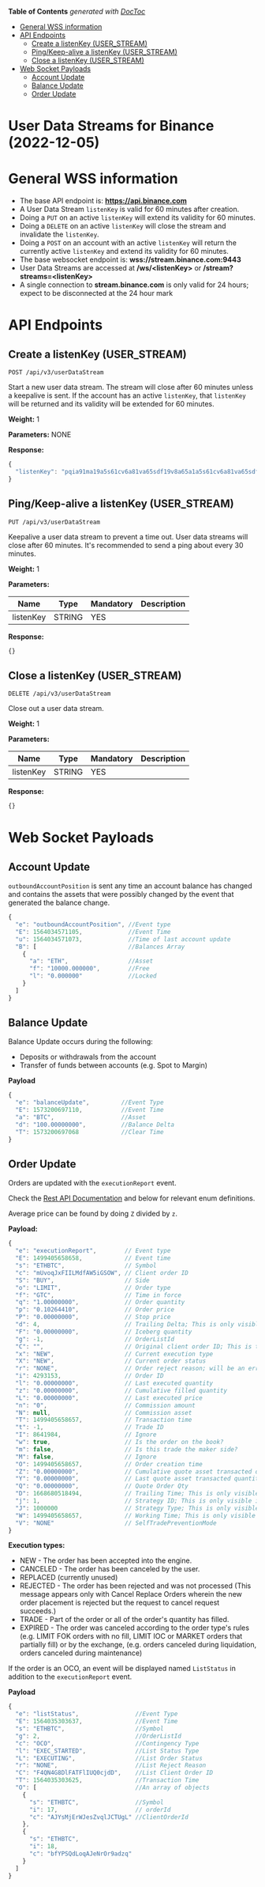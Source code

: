<!-- START doctoc generated TOC please keep comment here to allow auto update -->
<!-- DON'T EDIT THIS SECTION, INSTEAD RE-RUN doctoc TO UPDATE -->
**Table of Contents**  *generated with [DocToc](https://github.com/thlorenz/doctoc)*

- [General WSS information](#general-wss-information)
- [API Endpoints](#api-endpoints)
  - [Create a listenKey (USER_STREAM)](#create-a-listenkey-user_stream)
  - [Ping/Keep-alive a listenKey (USER_STREAM)](#pingkeep-alive-a-listenkey-user_stream)
  - [Close a listenKey (USER_STREAM)](#close-a-listenkey-user_stream)
- [Web Socket Payloads](#web-socket-payloads)
  - [Account Update](#account-update)
  - [Balance Update](#balance-update)
  - [Order Update](#order-update)

<!-- END doctoc generated TOC please keep comment here to allow auto update -->

# User Data Streams for Binance (2022-12-05)
# General WSS information
* The base API endpoint is: **https://api.binance.com**
* A User Data Stream `listenKey` is valid for 60 minutes after creation.
* Doing a `PUT` on an active `listenKey` will extend its validity for 60 minutes.
* Doing a `DELETE` on an active `listenKey` will close the stream and invalidate the `listenKey`.
* Doing a `POST` on an account with an active `listenKey` will return the currently active `listenKey` and extend its validity for 60 minutes.
* The base websocket endpoint is: **wss://stream.binance.com:9443**
* User Data Streams are accessed at **/ws/\<listenKey\>** or **/stream?streams=\<listenKey\>**
* A single connection to **stream.binance.com** is only valid for 24 hours; expect to be disconnected at the 24 hour mark

# API Endpoints
## Create a listenKey (USER_STREAM)
```
POST /api/v3/userDataStream
```
Start a new user data stream. The stream will close after 60 minutes unless a keepalive is sent. If the account has an active `listenKey`, that `listenKey` will be returned and its validity will be extended for 60 minutes.

**Weight:**
1

**Parameters:**
NONE

**Response:**
```javascript
{
  "listenKey": "pqia91ma19a5s61cv6a81va65sdf19v8a65a1a5s61cv6a81va65sdf19v8a65a1"
}
```

## Ping/Keep-alive a listenKey (USER_STREAM)
```
PUT /api/v3/userDataStream
```
Keepalive a user data stream to prevent a time out. User data streams will close after 60 minutes. It's recommended to send a ping about every 30 minutes.

**Weight:**
1

**Parameters:**

Name | Type | Mandatory | Description
------------ | ------------ | ------------ | ------------
listenKey | STRING | YES

**Response:**
```javascript
{}
```

## Close a listenKey (USER_STREAM)
```
DELETE /api/v3/userDataStream
```
Close out a user data stream.

**Weight:**
1

**Parameters:**

Name | Type | Mandatory | Description
------------ | ------------ | ------------ | ------------
listenKey | STRING | YES

**Response:**
```javascript
{}
```

# Web Socket Payloads
## Account Update

`outboundAccountPosition` is sent any time an account balance has changed and contains the assets that were possibly changed by the event that generated the balance change.

```javascript
{
  "e": "outboundAccountPosition", //Event type
  "E": 1564034571105,             //Event Time
  "u": 1564034571073,             //Time of last account update
  "B": [                          //Balances Array
    {
      "a": "ETH",                 //Asset
      "f": "10000.000000",        //Free
      "l": "0.000000"             //Locked
    }
  ]
}
```

## Balance Update

Balance Update occurs during the following:
* Deposits or withdrawals from the account
* Transfer of funds between accounts (e.g. Spot to Margin)

**Payload**
```javascript
{
  "e": "balanceUpdate",         //Event Type
  "E": 1573200697110,           //Event Time
  "a": "BTC",                   //Asset
  "d": "100.00000000",          //Balance Delta
  "T": 1573200697068            //Clear Time
}
```

## Order Update
Orders are updated with the `executionReport` event.

Check the [Rest API Documentation](./rest-api.md#enum-definitions) and below for relevant enum definitions.

Average price can be found by doing `Z` divided by `z`.

**Payload:**
```javascript
{
  "e": "executionReport",        // Event type
  "E": 1499405658658,            // Event time
  "s": "ETHBTC",                 // Symbol
  "c": "mUvoqJxFIILMdfAW5iGSOW", // Client order ID
  "S": "BUY",                    // Side
  "o": "LIMIT",                  // Order type
  "f": "GTC",                    // Time in force
  "q": "1.00000000",             // Order quantity
  "p": "0.10264410",             // Order price
  "P": "0.00000000",             // Stop price
  "d": 4,                        // Trailing Delta; This is only visible if the order was a trailing stop order.
  "F": "0.00000000",             // Iceberg quantity
  "g": -1,                       // OrderListId
  "C": "",                       // Original client order ID; This is the ID of the order being canceled
  "x": "NEW",                    // Current execution type
  "X": "NEW",                    // Current order status
  "r": "NONE",                   // Order reject reason; will be an error code.
  "i": 4293153,                  // Order ID
  "l": "0.00000000",             // Last executed quantity
  "z": "0.00000000",             // Cumulative filled quantity
  "L": "0.00000000",             // Last executed price
  "n": "0",                      // Commission amount
  "N": null,                     // Commission asset
  "T": 1499405658657,            // Transaction time
  "t": -1,                       // Trade ID
  "I": 8641984,                  // Ignore
  "w": true,                     // Is the order on the book?
  "m": false,                    // Is this trade the maker side?
  "M": false,                    // Ignore
  "O": 1499405658657,            // Order creation time
  "Z": "0.00000000",             // Cumulative quote asset transacted quantity
  "Y": "0.00000000",             // Last quote asset transacted quantity (i.e. lastPrice * lastQty)
  "Q": "0.00000000",             // Quote Order Qty
  "D": 1668680518494,            // Trailing Time; This is only visible if the trailing stop order has been activated.
  "j": 1,                        // Strategy ID; This is only visible if the strategyId parameter was provided upon order placement
  "J": 1000000                   // Strategy Type; This is only visible if the strategyType parameter was provided upon order placement
  "W": 1499405658657,            // Working Time; This is only visible if the order has been placed on the book.
  "V": "NONE"                    // SelfTradePreventionMode
}
```

**Execution types:**

* NEW - The order has been accepted into the engine.
* CANCELED - The order has been canceled by the user. 
* REPLACED (currently unused)
* REJECTED - The order has been rejected and was not processed (This message appears only with Cancel Replace Orders wherein the new order placement is rejected but the request to cancel request succeeds.)
* TRADE - Part of the order or all of the order's quantity has filled.
* EXPIRED - The order was canceled according to the order type's rules (e.g. LIMIT FOK orders with no fill, LIMIT IOC or MARKET orders that partially fill) or by the exchange, (e.g. orders canceled during liquidation, orders canceled during maintenance)

If the order is an OCO, an event will be displayed named `ListStatus` in addition to the `executionReport` event.

**Payload**
```javascript
{
  "e": "listStatus",                //Event Type
  "E": 1564035303637,               //Event Time
  "s": "ETHBTC",                    //Symbol
  "g": 2,                           //OrderListId
  "c": "OCO",                       //Contingency Type
  "l": "EXEC_STARTED",              //List Status Type
  "L": "EXECUTING",                 //List Order Status
  "r": "NONE",                      //List Reject Reason
  "C": "F4QN4G8DlFATFlIUQ0cjdD",    //List Client Order ID
  "T": 1564035303625,               //Transaction Time
  "O": [                            //An array of objects
    {
      "s": "ETHBTC",                //Symbol
      "i": 17,                      // orderId
      "c": "AJYsMjErWJesZvqlJCTUgL" //ClientOrderId
    },
    {
      "s": "ETHBTC",
      "i": 18,
      "c": "bfYPSQdLoqAJeNrOr9adzq"
    }
  ]
}
```

